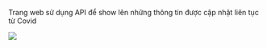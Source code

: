 Trang web sử dụng API để show lên những thông tin được cập nhật liên tục từ Covid 

<img src="https://user-images.githubusercontent.com/77501968/133444876-17159ce5-ff60-4205-9024-b3d8d5d14b9c.png"></img>
